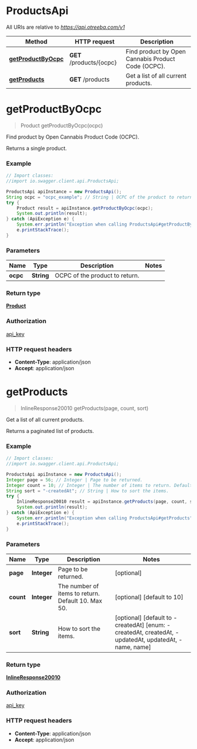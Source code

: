 # ProductsApi

All URIs are relative to *https://api.otreeba.com/v1*

Method | HTTP request | Description
------------- | ------------- | -------------
[**getProductByOcpc**](ProductsApi.md#getProductByOcpc) | **GET** /products/{ocpc} | Find product by Open Cannabis Product Code (OCPC).
[**getProducts**](ProductsApi.md#getProducts) | **GET** /products | Get a list of all current products.


<a name="getProductByOcpc"></a>
# **getProductByOcpc**
> Product getProductByOcpc(ocpc)

Find product by Open Cannabis Product Code (OCPC).

Returns a single product.

### Example
```java
// Import classes:
//import io.swagger.client.api.ProductsApi;

ProductsApi apiInstance = new ProductsApi();
String ocpc = "ocpc_example"; // String | OCPC of the product to return.
try {
    Product result = apiInstance.getProductByOcpc(ocpc);
    System.out.println(result);
} catch (ApiException e) {
    System.err.println("Exception when calling ProductsApi#getProductByOcpc");
    e.printStackTrace();
}
```

### Parameters

Name | Type | Description  | Notes
------------- | ------------- | ------------- | -------------
 **ocpc** | **String**| OCPC of the product to return. |

### Return type

[**Product**](Product.md)

### Authorization

[api_key](../README.md#api_key)

### HTTP request headers

 - **Content-Type**: application/json
 - **Accept**: application/json

<a name="getProducts"></a>
# **getProducts**
> InlineResponse20010 getProducts(page, count, sort)

Get a list of all current products.

Returns a paginated list of products.

### Example
```java
// Import classes:
//import io.swagger.client.api.ProductsApi;

ProductsApi apiInstance = new ProductsApi();
Integer page = 56; // Integer | Page to be returned.
Integer count = 10; // Integer | The number of items to return. Default 10. Max 50.
String sort = "-createdAt"; // String | How to sort the items.
try {
    InlineResponse20010 result = apiInstance.getProducts(page, count, sort);
    System.out.println(result);
} catch (ApiException e) {
    System.err.println("Exception when calling ProductsApi#getProducts");
    e.printStackTrace();
}
```

### Parameters

Name | Type | Description  | Notes
------------- | ------------- | ------------- | -------------
 **page** | **Integer**| Page to be returned. | [optional]
 **count** | **Integer**| The number of items to return. Default 10. Max 50. | [optional] [default to 10]
 **sort** | **String**| How to sort the items. | [optional] [default to -createdAt] [enum: -createdAt, createdAt, -updatedAt, updatedAt, -name, name]

### Return type

[**InlineResponse20010**](InlineResponse20010.md)

### Authorization

[api_key](../README.md#api_key)

### HTTP request headers

 - **Content-Type**: application/json
 - **Accept**: application/json

